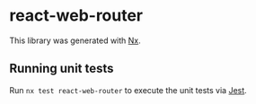 # react-web-router

This library was generated with [Nx](https://nx.dev).

## Running unit tests

Run `nx test react-web-router` to execute the unit tests via [Jest](https://jestjs.io).
